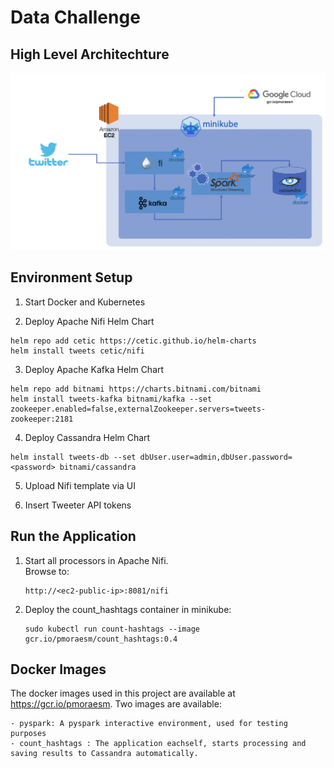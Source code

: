 # Data Challenge


## High Level Architechture
![](high_level_arch.png)


## Environment Setup

1. Start Docker and Kubernetes

2. Deploy Apache Nifi Helm Chart
```
helm repo add cetic https://cetic.github.io/helm-charts
helm install tweets cetic/nifi
```

3. Deploy Apache Kafka Helm Chart
```
helm repo add bitnami https://charts.bitnami.com/bitnami
helm install tweets-kafka bitnami/kafka --set zookeeper.enabled=false,externalZookeeper.servers=tweets-zookeeper:2181
```

4. Deploy Cassandra Helm Chart
```
helm install tweets-db --set dbUser.user=admin,dbUser.password=<password> bitnami/cassandra
```

5. Upload Nifi template via UI

6. Insert Tweeter API tokens



## Run the Application

1. Start all processors in Apache Nifi.  
   Browse to:
   ```
   http://<ec2-public-ip>:8081/nifi
   ```
2. Deploy the count_hashtags container in minikube: 
   ```
   sudo kubectl run count-hashtags --image gcr.io/pmoraesm/count_hashtags:0.4
   ```
    


## Docker Images
The docker images used in this project are available at https://gcr.io/pmoraesm. Two images are available: 

    - pyspark: A pyspark interactive environment, used for testing purposes 
    - count_hashtags : The application eachself, starts processing and saving results to Cassandra automatically. 